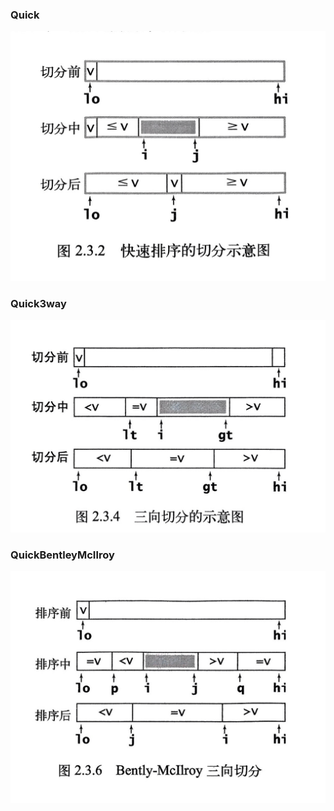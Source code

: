 ### Quick
![img_7.png](img_7.png)

### Quick3way
![img_5.png](img_5.png)

### QuickBentleyMcIlroy
![img_6.png](img_6.png)
